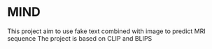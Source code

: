 # MIND
This project aim to use fake text combined with image to predict MRI sequence
The project is based on CLIP and BLIPS